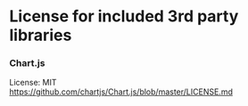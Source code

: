 # License for included 3rd party libraries

### Chart.js
License: MIT  
https://github.com/chartjs/Chart.js/blob/master/LICENSE.md
